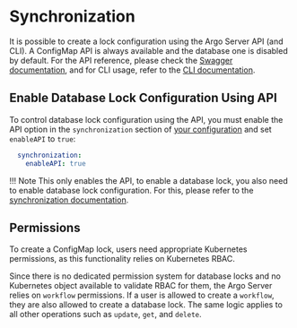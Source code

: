 # Synchronization

It is possible to create a lock configuration using the Argo Server API (and CLI). A ConfigMap API is always available and the database one is disabled by default.
For the API reference, please check the [Swagger documentation](swagger.md), and for CLI usage, refer to the [CLI documentation](cli/argo_sync.md).

## Enable Database Lock Configuration Using API

To control database lock configuration using the API, you must enable the API option in the `synchronization` section of [your configuration](workflow-controller-configmap.yaml) and set `enableAPI` to `true`:

```yaml
  synchronization:
    enableAPI: true
```

!!! Note
    This only enables the API, to enable a database lock, you also need to enable database lock configuration. For this, please refer to the [synchronization documentation](synchronization.md).

## Permissions

To create a ConfigMap lock, users need appropriate Kubernetes permissions, as this functionality relies on Kubernetes RBAC.

Since there is no dedicated permission system for database locks and no Kubernetes object available to validate RBAC for them, the Argo Server relies on `workflow` permissions. If a user is allowed to create a `workflow`, they are also allowed to create a database lock. The same logic applies to all other operations such as `update`, `get`, and `delete`.
